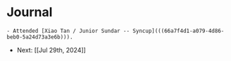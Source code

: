# Journal
	- Attended [Xiao Tan / Junior Sundar -- Syncup](((66a7f4d1-a079-4d86-beb0-5a24d73a3e6b))).
- Next: [[Jul 29th, 2024]]